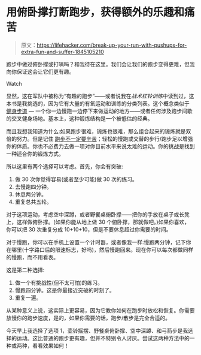# 用俯卧撑打断跑步，获得额外的乐趣和痛苦

> 原文：<https://lifehacker.com/break-up-your-run-with-pushups-for-extra-fun-and-suffer-1845105210>

跑步中做过俯卧撑或打嗝吗？和我待在这里。我们会让我们的跑步变得更难，但我向你保证这会让它们更有趣。

Watch

显然，这在军队中被称为“有趣的跑步”——或者说我在*战术杠铃训练*中读到过，这本书是我挑选的，因为它有大量的有氧运动和训练的分类列表。这个概念类似于 [健身步道](https://lifehacker.com/find-a-fitness-trail-and-exercise-like-its-1992-1825718545) — 一个你一边慢跑一边停下来做运动的地方——或者任何涉及跑步间歇的交叉健身场地。基本上，这种锻炼结构是一个被低估的经典。

而且我想我知道为什么:如果跑步很难，锻炼也很难，那么组合起来的锻炼就是双倍的努力。但是记住 [跑步不一定要辛苦](https://vitals.lifehacker.com/you-need-to-run-slower-1844984642)；轻松的慢跑或交替的步行/跑步足以增强你的体质。你也不必费力去做一项对你目前水平来说太难的运动。你的挑战是找到一种适合你的锻炼方式。

所以这里有两个选择可以考虑。首先，你会有突破:

1.  做 30 次你觉得容易(或者至少可能)做 30 次的练习。
2.  去慢跑四分钟。
3.  休息两分钟。
4.  重复总共五轮。

对于这项运动，考虑空中深蹲，或者野餐桌俯卧撑——把你的手放在桌子或长凳上，这样做俯卧撑。(如果你能从地上做 30 个俯卧撑，那就做吧。)如果你喜欢，你可以把 30 次重复分成 10+10+10，但是不要休息超过你需要的时间。

对于慢跑，你可以在手机上设置一个计时器，或者像我一样:慢跑两分钟，记下你在哪里(十字路口后的限速标志，好吗)，然后慢跑回来。现在你可以每次都做同样的慢跑，而不用看表。

这是第二种选择:

1.  做一个有挑战性(但不太可怕)的练习。
2.  慢跑四分钟。这是你最接近突破的时刻了。
3.  重复一遍。

从某种意义上说，这实际上更容易，因为它教你如何在跑步时放松和恢复。你需要放慢你的跑步速度，是的，如果你需要的话，跑步/散步是完全合适的。

今天早上我选择了选项 1，壶铃摇摆、野餐桌俯卧撑、空中深蹲、和弓箭步是我选择的运动。这比普通的跑步更有趣，但并不特别令人讨厌。尝试这两种方法中的一种或两种，看看效果如何！